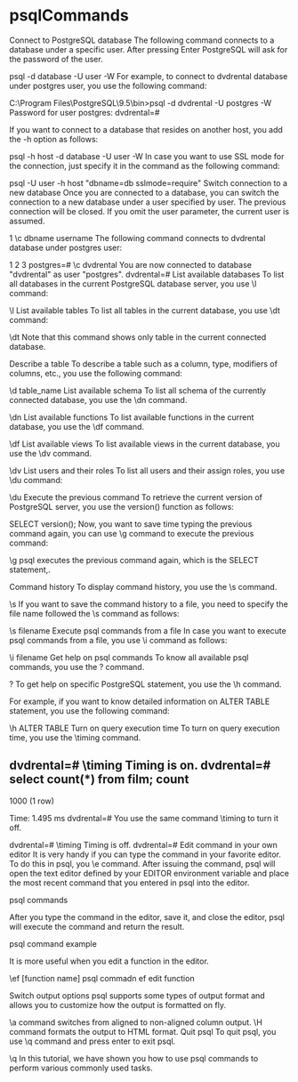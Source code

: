 # psqlCommands

Connect to PostgreSQL database
The following command connects to a database under a specific user. After pressing Enter PostgreSQL will ask for the password of the user.

psql -d database -U  user -W
For example, to connect to dvdrental database under postgres user, you use the following command:

C:\Program Files\PostgreSQL\9.5\bin>psql -d dvdrental -U postgres -W
Password for user postgres:
dvdrental=#

If you want to connect to a database that resides on another host, you add the -h option as follows:

psql -h host -d database -U user -W
In case you want to use SSL mode for the connection, just specify it in the command as the following command:

psql -U user -h host "dbname=db sslmode=require"
Switch connection to a new database
Once you are connected to a database, you can switch the connection to a new database under a user specified by user. The previous connection will be closed. If you omit the user parameter, the current user is assumed.

1
\c dbname username
The following command connects to dvdrental database under postgres user:

1
2
3
postgres=# \c dvdrental
You are now connected to database "dvdrental" as user "postgres".
dvdrental=#
List available databases
To list all databases in the current PostgreSQL database server, you use \l command:

\l
List available tables
To list all tables in the current database, you use \dt command:

\dt
Note that this command shows only table in the current connected database.

Describe a table
To describe a table such as a column, type, modifiers of columns, etc., you use the following command:

\d table_name
List available schema
To list all schema of the currently connected database, you use the \dn command.

\dn
List available functions
To list available functions in the current database, you use the \df command.

\df
List available views
To list available views in the current database, you use the \dv command.

\dv
List users and their roles
To list all users and their assign roles, you use \du command:

\du
Execute the previous command
To retrieve the current version of PostgreSQL server, you use the version() function as follows:

SELECT version();
Now, you want to save time typing the previous command again, you can use \g command to execute the previous command:

\g
psql executes the previous command again, which is the SELECT statement,.

Command history
To display command history, you use the \s command.

\s
If you want to save the command history to a file, you need to specify the file name followed the \s command as follows:

\s filename
Execute psql commands from a file
In case you want to execute psql commands from a file, you use \i command as follows:

\i filename
Get help on psql commands
To know all available psql commands, you use the \? command.

\?
To get help on specific PostgreSQL statement, you use the \h command.

For example, if you want to know detailed information on ALTER TABLE statement, you use the following command:

\h ALTER TABLE
Turn on query execution time
To turn on query execution time, you use the \timing command.

dvdrental=# \timing
Timing is on.
dvdrental=# select count(*) from film;
 count
-------
  1000
(1 row)
 
Time: 1.495 ms
dvdrental=#
You use the same command \timing to turn it off.

dvdrental=# \timing
Timing is off.
dvdrental=#
Edit command in your own editor
It is very handy if you can type the command in your favorite editor. To do this in psql, you \e command. After issuing the command, psql will open the text editor defined by your EDITOR environment variable and place the most recent command that you entered in psql into the editor.

psql commands

After you type the command in the editor, save it, and close the editor, psql will execute the command and return the result.

psql command example

It is more useful when you edit a function in the editor.

\ef [function name]
psql commadn ef edit function

Switch output options
psql supports some types of output format and allows you to customize how the output is formatted on fly.

 \a command switches from aligned to non-aligned column output.
 \H command formats the output to HTML format.
Quit psql
To quit psql, you use \q command and press enter to exit psql.

\q
In this tutorial, we have shown you how to use psql commands to perform various commonly used tasks.